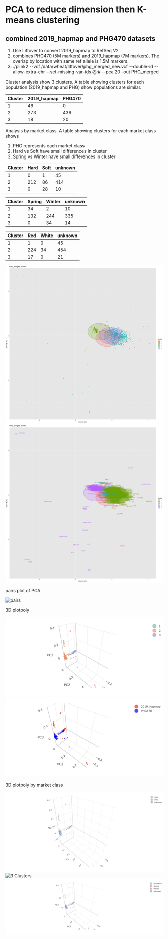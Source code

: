 # PCA to reduce dimension then K-means clustering

## combined 2019_hapmap and PHG470 datasets

1. Use Liftover to convert 2019_hapmap to RefSeq V2
2. combines PHG470 (5M markers) and 2019_hapmap (7M markers). The overlap by location with same ref allele is 1.5M markers.
3. ./plink2 --vcf /data/wheat/liftover/phg_merged_new.vcf --double-id --allow-extra-chr --set-missing-var-ids @:# --pca 20 -out PHG_merged

Cluster analysis show 3 clusters. A table showing clusters for each population (2019_hapmap and PHG) show populations are similar.

| Cluster | 2019_hapmap | PHG470 |
|---------|-------------|--------|
| 1       | 46          | 0      |
| 2       | 273         | 439    |
| 3       | 18          | 20     |

Analysis by market class. A table showing clusters for each market class shows
1. PHG represents each market class
2. Hard vs Soft have small differences in cluster
3. Spring vs Winter have small differences in cluster


| Cluster |  Hard | Soft | unknown |
|---------|-------|------|---------|
| 1       |  0    | 1    | 45      |
| 2       |  212  | 86   | 414     |
| 3       |  0    | 28   | 10      |

| Cluster | Spring | Winter | unknown |
| --------|--------|--------|---------|
| 1       |  34    | 2      | 10      |
| 2       |  132   | 244    | 335     |
| 3       |  0     | 34     | 14      |

| Cluster |  Red   | White | unknown |
|---------|--------|-------|---------|
| 1       |  1     | 0     | 45      |
| 2       |  224   | 34    | 454     |
| 3       |  17    | 0     | 21      |


![4 Clusters](https://github.com/TriticeaeToolbox/PHGv2/blob/main/cluster-merged/images/PHG_merged.png)
![4 Clusters](https://github.com/TriticeaeToolbox/PHGv2/blob/main/cluster-merged/images/PHG_merged_text.png)

pairs plot of PCA

![pairs](https://github.com/TriticeaeToolbox/PHGv2/blob/cluster-merged/images/cluster_merged_ggpairs.png)

3D plotpoly

![3 Clusters](https://github.com/TriticeaeToolbox/PHGv2/blob/main/cluster-merged/images/phg_merged_3dclus.png)
![3 Clusters](https://github.com/TriticeaeToolbox/PHGv2/blob/main/cluster-merged/images/phg_merged_3dpop.png)

3D plotpoly by market class

![3 Clusters](https://github.com/TriticeaeToolbox/PHGv2/blob/main/cluster-merged/images/phg_merged_hardness.png)
![3 Clusters](https://github.com/TriticeaeToolbox/PHGv2/blob/main/cluster-merged/images/phg_merged_oolor.png)
![3 Clusters](https://github.com/TriticeaeToolbox/PHGv2/blob/main/cluster-merged/images/phg_merged_season.png)
